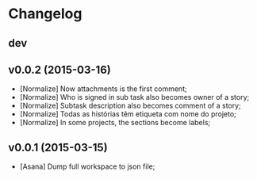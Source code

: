 # Changelog

## dev

## v0.0.2 (2015-03-16)

  * [Normalize] Now attachments is the first comment;
  * [Normalize] Who is signed in sub task also becomes owner of a story;
  * [Normalize] Subtask description also becomes comment of a story;
  * [Normalize] Todas as histórias têm etiqueta com nome do projeto;
  * [Normalize] In some projects, the sections become labels;

## v0.0.1 (2015-03-15)

  * [Asana] Dump full workspace to json file;
